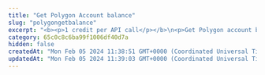 ```yaml
---
title: "Get Polygon Account balance"
slug: "polygongetbalance"
excerpt: "<b><p>1 credit per API call</p></b>\n<p>Get Polygon account balance in MATIC. This method does not prints any balance of the ERC20 or ERC721 tokens on the account.</p>"
category: 65c0c8c6ba99f1006df40d7a
hidden: false
createdAt: "Mon Feb 05 2024 11:38:51 GMT+0000 (Coordinated Universal Time)"
updatedAt: "Mon Feb 05 2024 11:39:03 GMT+0000 (Coordinated Universal Time)"
---
```

